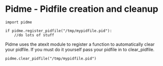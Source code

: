Pidme - Pidfile creation and cleanup
====================================

	import pidme
	
	if pidme.register_pidfile("/tmp/mypidfile.pid"):
		//do lots of stuff
		
Pidme uses the atexit module to register a function to automatically clear your pidfile.  If you must do it yourself pass your pidfile in to clear_pidfile.

	pidme.clear_pidfile("/tmp/mypidfile.pid")